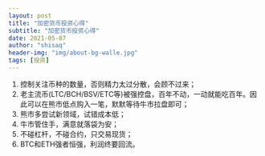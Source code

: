 ```yaml
---
layout: post
title: "加密货币投资心得"
subtitle: "加密货币投资心得"
date: 2021-05-07
author: "shisaq"
header-img: "img/about-bg-walle.jpg"
tags: [投资]
---
```


1. 控制关注币种的数量，否则精力太过分散，会顾不过来；
2. 老主流币(LTC/BCH/BSV/ETC等)被强控盘，百年不动，一动就能吃百年。因此可以在熊市低点购入一笔，默默等待牛市拉盘即可；
3. 熊市多尝试新领域，试错成本低；
4. 牛市管住手，满意就落袋为安；
5. 不碰杠杆，不碰合约，只交易现货；
6. BTC和ETH强者恒强，利润终要回流。